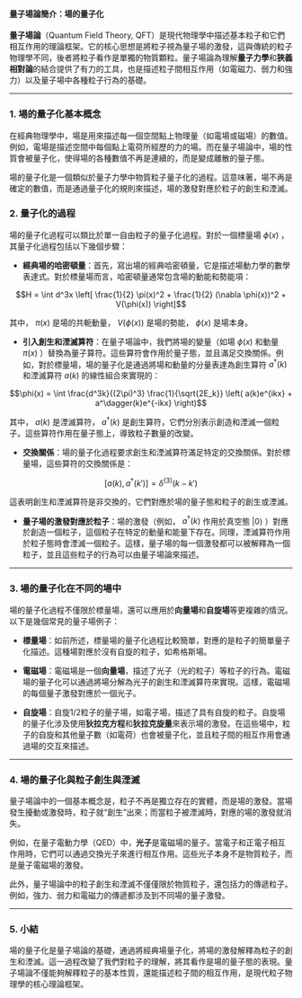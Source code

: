 #### 量子場論簡介：場的量子化

**量子場論**（Quantum Field Theory, QFT）是現代物理學中描述基本粒子和它們相互作用的理論框架。它的核心思想是將粒子視為量子場的激發，這與傳統的粒子物理學不同，後者將粒子看作是單獨的物質顆粒。量子場論為理解**量子力學**和**狹義相對論**的結合提供了有力的工具，也是描述粒子間相互作用（如電磁力、弱力和強力）以及量子場中各種粒子行為的基礎。

---

### **1. 場的量子化基本概念**

在經典物理學中，場是用來描述每一個空間點上物理量（如電場或磁場）的數值。例如，電場是描述空間中每個點上電荷所經歷的力的場。而在量子場論中，場的性質會被量子化，使得場的各種數值不再是連續的，而是變成離散的量子態。

場的量子化是一個類似於量子力學中物質粒子量子化的過程。這意味著，場不再是確定的數值，而是通過量子化的規則來描述，場的激發對應於粒子的創生和湮滅。

### **2. 量子化的過程**

場的量子化過程可以類比於單一自由粒子的量子化過程。對於一個標量場  $`\phi(x)`$ ，其量子化過程包括以下幾個步驟：

- **經典場的哈密頓量**：首先，寫出場的經典哈密頓量，它是描述場動力學的數學表達式。對於標量場而言，哈密頓量通常包含場的動能和勢能項：
  
  
```math
H = \int d^3x \left[ \frac{1}{2} \pi(x)^2 + \frac{1}{2} (\nabla \phi(x))^2 + V(\phi(x)) \right]
```


  其中， $`\pi(x)`$  是場的共軛動量，  $`V(\phi(x))`$  是場的勢能， $`\phi(x)`$  是場本身。

- **引入創生和湮滅算符**：在量子場論中，我們將場的變量（如場  $`\phi(x)`$  和動量  $`\pi(x)`$ ）替換為量子算符。這些算符會作用於量子態，並且滿足交換關係。例如，對於標量場，場的量子化是通過將場和動量的分量表達為創生算符  $`a^\dagger(k)`$  和湮滅算符  $`a(k)`$  的線性組合來實現的：
  
  
```math
\phi(x) = \int \frac{d^3k}{(2\pi)^3} \frac{1}{\sqrt{2E_k}} \left( a(k)e^{ikx} + a^\dagger(k)e^{-ikx} \right)
```


  其中， $`a(k)`$  是湮滅算符， $`a^\dagger(k)`$  是創生算符，它們分別表示創造和湮滅一個粒子。這些算符作用在量子態上，導致粒子數量的改變。

- **交換關係**：場的量子化過程要求創生和湮滅算符滿足特定的交換關係。對於標量場，這些算符的交換關係是：
  
  
```math
[a(k), a^\dagger(k')] = \delta^{(3)}(k - k')
```

  
  這表明創生和湮滅算符是非交換的，它們對應於場的量子態和粒子的創生或湮滅。

- **量子場的激發對應於粒子**：場的激發（例如， $`a^\dagger(k)`$  作用於真空態  $`|0\rangle`$ ）對應於創造一個粒子，這個粒子在特定的動量和能量下存在。同理，湮滅算符作用於粒子態時會湮滅一個粒子。這樣，量子場的每一個激發都可以被解釋為一個粒子，並且這些粒子的行為可以由量子場論來描述。

---

### **3. 場的量子化在不同的場中**

場的量子化過程不僅限於標量場，還可以應用於**向量場**和**自旋場**等更複雜的情況。以下是幾個常見的量子場例子：

- **標量場**：如前所述，標量場的量子化過程比較簡單，對應的是粒子的簡單量子化描述。這種場對應於沒有自旋的粒子，如希格斯場。

- **電磁場**：電磁場是一個**向量場**，描述了光子（光的粒子）等粒子的行為。電磁場的量子化可以通過將場分解為光子的創生和湮滅算符來實現。這樣，電磁場的每個量子激發對應於一個光子。

- **自旋場**：自旋1/2粒子的量子場，如電子場，描述了具有自旋的粒子。自旋場的量子化涉及使用**狄拉克方程**和**狄拉克旋量**來表示場的激發。在這些場中，粒子的自旋和其他量子數（如電荷）也會被量子化，並且粒子間的相互作用會通過場的交互來描述。

---

### **4. 場的量子化與粒子創生與湮滅**

量子場論中的一個基本概念是，粒子不再是獨立存在的實體，而是場的激發。當場發生擾動或激發時，粒子就“創生”出來；而當粒子被湮滅時，對應的場的激發就消失。

例如，在量子電動力學（QED）中，**光子**是電磁場的量子。當電子和正電子相互作用時，它們可以通過交換光子來進行相互作用。這些光子本身不是物質粒子，而是量子電磁場的激發。

此外，量子場論中的粒子創生和湮滅不僅僅限於物質粒子，還包括力的傳遞粒子。例如，強力、弱力和電磁力的傳遞都涉及到不同場的量子激發。

---

### **5. 小結**

場的量子化是量子場論的基礎，通過將經典場量子化，將場的激發解釋為粒子的創生和湮滅。這一過程改變了我們對粒子的理解，將其看作是場的量子態的表現。量子場論不僅能夠解釋粒子的基本性質，還能描述粒子間的相互作用，是現代粒子物理學的核心理論框架。